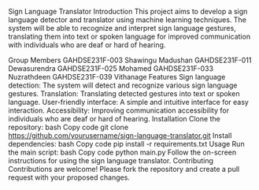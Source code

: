 Sign Language Translator
Introduction
This project aims to develop a sign language detector and translator using machine learning techniques. The system will be able to recognize and interpret sign language gestures, translating them into text or spoken language for improved communication with individuals who are deaf or hard of hearing.

Group Members
GAHDSE231F-003 Shawingu Madushan
GAHDSE231F-011 Dewasurendra
GAHDSE231F-025 Mohamed
GAHDSE231F-033 Nuzrathdeen
GAHDSE231F-039 Vithanage
Features
Sign language detection: The system will detect and recognize various sign language gestures.
Translation: Translating detected gestures into text or spoken language.
User-friendly interface: A simple and intuitive interface for easy interaction.
Accessibility: Improving communication accessibility for individuals who are deaf or hard of hearing.
Installation
Clone the repository:
bash
Copy code
git clone https://github.com/yourusername/sign-language-translator.git
Install dependencies:
bash
Copy code
pip install -r requirements.txt
Usage
Run the main script:
bash
Copy code
python main.py
Follow the on-screen instructions for using the sign language translator.
Contributing
Contributions are welcome! Please fork the repository and create a pull request with your proposed changes.
